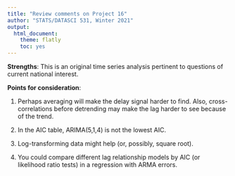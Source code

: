 ```yaml
---
title: "Review comments on Project 16"
author: "STATS/DATASCI 531, Winter 2021"
output:
  html_document:
    theme: flatly
    toc: yes
---
```


**Strengths**: This is an original time series analysis pertinent to questions of current national interest.


**Points for consideration**:

1. Perhaps averaging will make the delay signal harder to find. Also, cross-correlations before detrending may make the lag harder to see because of the trend.

2. In the AIC table, ARIMA(5,1,4) is not the lowest AIC.

3. Log-transforming data might help (or, possibly, square root).

4. You could compare different lag relationship models by AIC (or likelihood ratio tests) in a regression with ARMA errors.




